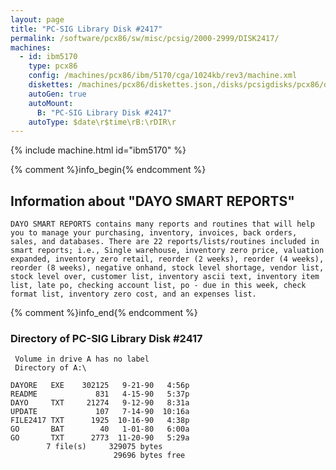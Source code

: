 ```yaml
---
layout: page
title: "PC-SIG Library Disk #2417"
permalink: /software/pcx86/sw/misc/pcsig/2000-2999/DISK2417/
machines:
  - id: ibm5170
    type: pcx86
    config: /machines/pcx86/ibm/5170/cga/1024kb/rev3/machine.xml
    diskettes: /machines/pcx86/diskettes.json,/disks/pcsigdisks/pcx86/diskettes.json
    autoGen: true
    autoMount:
      B: "PC-SIG Library Disk #2417"
    autoType: $date\r$time\rB:\rDIR\r
---
```


{% include machine.html id="ibm5170" %}

{% comment %}info_begin{% endcomment %}

## Information about "DAYO SMART REPORTS"

    DAYO SMART REPORTS contains many reports and routines that will help
    you to manage your purchasing, inventory, invoices, back orders,
    sales, and databases. There are 22 reports/lists/routines included in
    smart reports; i.e., Single warehouse, inventory zero price, valuation
    expanded, inventory zero retail, reorder (2 weeks), reorder (4 weeks),
    reorder (8 weeks), negative onhand, stock level shortage, vendor list,
    stock level over, customer list, inventory ascii text, inventory item
    list, late po, checking account list, po - due in this week, check
    format list, inventory zero cost, and an expenses list.
{% comment %}info_end{% endcomment %}


### Directory of PC-SIG Library Disk #2417

     Volume in drive A has no label
     Directory of A:\

    DAYORE   EXE    302125   9-21-90   4:56p
    README             831   4-15-90   5:37p
    DAYO     TXT     21274   9-12-90   8:31a
    UPDATE             107   7-14-90  10:16a
    FILE2417 TXT      1925  10-16-90   4:38p
    GO       BAT        40   1-01-80   6:00a
    GO       TXT      2773  11-20-90   5:29a
            7 file(s)     329075 bytes
                           29696 bytes free
